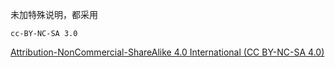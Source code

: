 未加特殊说明，都采用

 `cc-BY-NC-SA 3.0` 
 
 [Attribution-NonCommercial-ShareAlike 4.0 International (CC BY-NC-SA 4.0)](https://creativecommons.org/licenses/by-nc-sa/4.0/)
